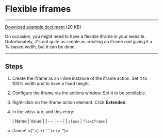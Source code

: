 # Flexible iframes
----

[Download example document](downloads/flexible-iframe.zip) (20 KB)

On occasion, you might need to have a flexible iframe in your website. Unfortunately, it's not quite as simple as creating an iframe and giving it a %-based width, but it can be done.

---

## Steps

1. Create the iframe as an inline instance of the iframe action. Set it to 100% width and to have a fixed height.

2. Configure the iframe via the actions window. Set it to be scrollable.

3. Right-click on the iframe action element. Click **Extended**.

4. In the `<div>` tab, add this entry:

	|  Name   |  Value  |
	|   - -   |   - -   |
	| `class` | `flexIframe` |

5. Dance! <(''<)  <( ' ' )>  (> '')>
